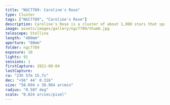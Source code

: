```yaml
---
title: "NGC7789: Caroline's Rose"
type: Cluster
tags: ["NGC7789", "Caroline's Rose"]
description: Caroline's Rose is a cluster of about 1,000 stars that spans 50 light years and shares the apparent size of the moon.
image: assets/images/gallery/ngc7789/thumb.jpg
telescope: Stellina
length: "400mm"
aperture: "80mm"
folder: ngc7789
exposure: 10
lights: 91
sessions: 1
firstCapture: 2021-08-04
lastCapture:
ra: "23h 57m 15.7s"
dec: "+56° 44' 0.316"
size: "58.694 x 38.964 arcmin"
radius: "0.587 deg"
scale: "0.824 arcsec/pixel"
---
```

